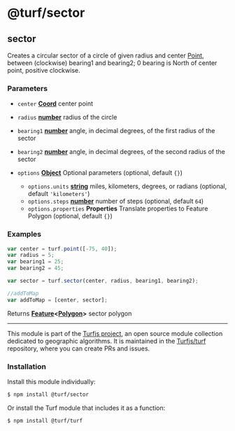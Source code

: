 # @turf/sector

<!-- Generated by documentation.js. Update this documentation by updating the source code. -->

## sector

Creates a circular sector of a circle of given radius and center [Point][1],
between (clockwise) bearing1 and bearing2; 0 bearing is North of center point, positive clockwise.

### Parameters

*   `center` **[Coord][2]** center point
*   `radius` **[number][3]** radius of the circle
*   `bearing1` **[number][3]** angle, in decimal degrees, of the first radius of the sector
*   `bearing2` **[number][3]** angle, in decimal degrees, of the second radius of the sector
*   `options` **[Object][4]** Optional parameters (optional, default `{}`)

    *   `options.units` **[string][5]** miles, kilometers, degrees, or radians (optional, default `'kilometers'`)
    *   `options.steps` **[number][3]** number of steps (optional, default `64`)
    *   `options.properties` **Properties** Translate properties to Feature Polygon (optional, default `{}`)

### Examples

```javascript
var center = turf.point([-75, 40]);
var radius = 5;
var bearing1 = 25;
var bearing2 = 45;

var sector = turf.sector(center, radius, bearing1, bearing2);

//addToMap
var addToMap = [center, sector];
```

Returns **[Feature][6]<[Polygon][7]>** sector polygon

[1]: https://tools.ietf.org/html/rfc7946#section-3.1.2

[2]: https://tools.ietf.org/html/rfc7946#section-3.1.1

[3]: https://developer.mozilla.org/docs/Web/JavaScript/Reference/Global_Objects/Number

[4]: https://developer.mozilla.org/docs/Web/JavaScript/Reference/Global_Objects/Object

[5]: https://developer.mozilla.org/docs/Web/JavaScript/Reference/Global_Objects/String

[6]: https://tools.ietf.org/html/rfc7946#section-3.2

[7]: https://tools.ietf.org/html/rfc7946#section-3.1.6

<!-- This file is automatically generated. Please don't edit it directly:
if you find an error, edit the source file (likely index.js), and re-run
./scripts/generate-readmes in the turf project. -->

---

This module is part of the [Turfjs project](http://turfjs.org/), an open source
module collection dedicated to geographic algorithms. It is maintained in the
[Turfjs/turf](https://github.com/Turfjs/turf) repository, where you can create
PRs and issues.

### Installation

Install this module individually:

```sh
$ npm install @turf/sector
```

Or install the Turf module that includes it as a function:

```sh
$ npm install @turf/turf
```

